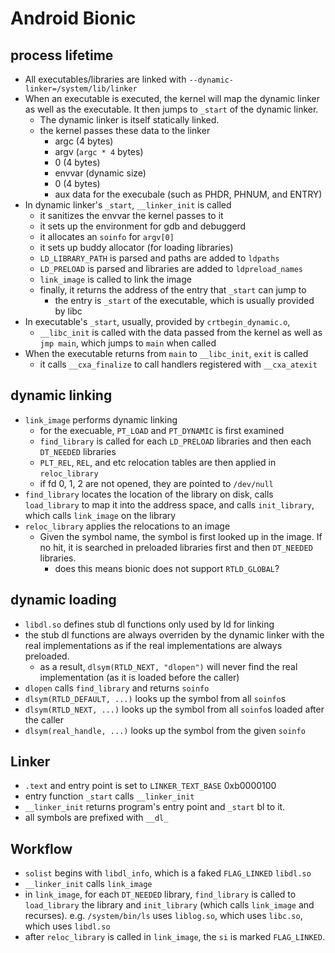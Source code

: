 Android Bionic
==============

## process lifetime

- All executables/libraries are linked with
  `--dynamic-linker=/system/lib/linker`
- When an executable is executed, the kernel will map the dynamic linker as well
  as the executable.  It then jumps to `_start` of the dynamic linker.
  - The dynamic linker is itself statically linked.
  - the kernel passes these data to the linker
    - argc (4 bytes)
    - argv (`argc * 4` bytes)
    - 0 (4 bytes)
    - envvar (dynamic size)
    - 0 (4 bytes)
    - aux data for the execubale (such as PHDR, PHNUM, and ENTRY)
- In dynamic linker's `_start`, `__linker_init` is called
  - it sanitizes the envvar the kernel passes to it
  - it sets up the environment for gdb and debuggerd
  - it allocates an `soinfo` for `argv[0]`
  - it sets up buddy allocator (for loading libraries)
  - `LD_LIBRARY_PATH` is parsed and paths are added to `ldpaths`
  - `LD_PRELOAD` is parsed and libraries are added to `ldpreload_names`
  - `link_image` is called to link the image
  - finally, it returns the address of the entry that `_start` can jump to
    - the entry is `_start` of the executable, which is usually provided by libc
- In executable's `_start`, usually, provided by `crtbegin_dynamic.o`,
  - `__libc_init` is called with the data passed from the kernel as well as
    `jmp main`, which jumps to `main` when called
- When the executable returns from `main` to `__libc_init`, `exit` is called
  - it calls `__cxa_finalize` to call handlers registered with `__cxa_atexit`

## dynamic linking

- `link_image` performs dynamic linking
  - for the execuable, `PT_LOAD` and `PT_DYNAMIC` is first examined
  - `find_library` is called for each `LD_PRELOAD` libraries and then each
    `DT_NEEDED` libraries
  - `PLT_REL`, `REL`, and etc relocation tables are then applied in
    `reloc_library`
  - if fd 0, 1, 2 are not opened, they are pointed to `/dev/null`
- `find_library` locates the location of the library on disk, calls
  `load_library` to map it into the address space, and calls `init_library`,
  which calls `link_image` on the library
- `reloc_library` applies the relocations to an image
  - Given the symbol name, the symbol is first looked up in the image.  If no
    hit, it is searched in preloaded libraries first and then `DT_NEEDED`
    libraries.
    - does this means bionic does not support `RTLD_GLOBAL`?

## dynamic loading

- `libdl.so` defines stub dl functions only used by ld for linking
- the stub dl functions are always overriden by the dynamic linker
  with the real implementations as if the real implementations are always
  preloaded.
  - as a result, `dlsym(RTLD_NEXT, "dlopen")` will never find the real
    implementation (as it is loaded before the caller)
- `dlopen` calls `find_library` and returns `soinfo`
- `dlsym(RTLD_DEFAULT, ...)` looks up the symbol from all `soinfo`s
- `dlsym(RTLD_NEXT, ...)` looks up the symbol from all `soinfo`s loaded after
  the caller
- `dlsym(real_handle, ...)` looks up the symbol from the given `soinfo`

## Linker

- `.text` and entry point is set to `LINKER_TEXT_BASE` 0xb0000100
- entry function `_start` calls `__linker_init`
- `__linker_init` returns program's entry point and `_start` bl to it.
- all symbols are prefixed with `__dl_`

## Workflow

- `solist` begins with `libdl_info`, which is a faked `FLAG_LINKED` `libdl.so`
- `__linker_init` calls `link_image`
- in `link_image`, for each `DT_NEEDED` library, `find_library` is called to
  `load_library` the library and `init_library` (which calls `link_image` and recurses).
  e.g. `/system/bin/ls` uses `liblog.so`, which uses `libc.so`, which uses `libdl.so`
- after `reloc_library` is called in `link_image`, the `si` is marked `FLAG_LINKED`.

